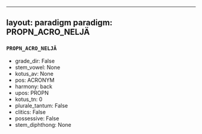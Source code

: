 
---
layout: paradigm
paradigm: PROPN_ACRO_NELJÄ
---
### ` PROPN_ACRO_NELJÄ `


* grade_dir: False
* stem_vowel: None
* kotus_av: None
* pos: ACRONYM
* harmony: back
* upos: PROPN
* kotus_tn: 0
* plurale_tantum: False
* clitics: False
* possessive: False
* stem_diphthong: None
